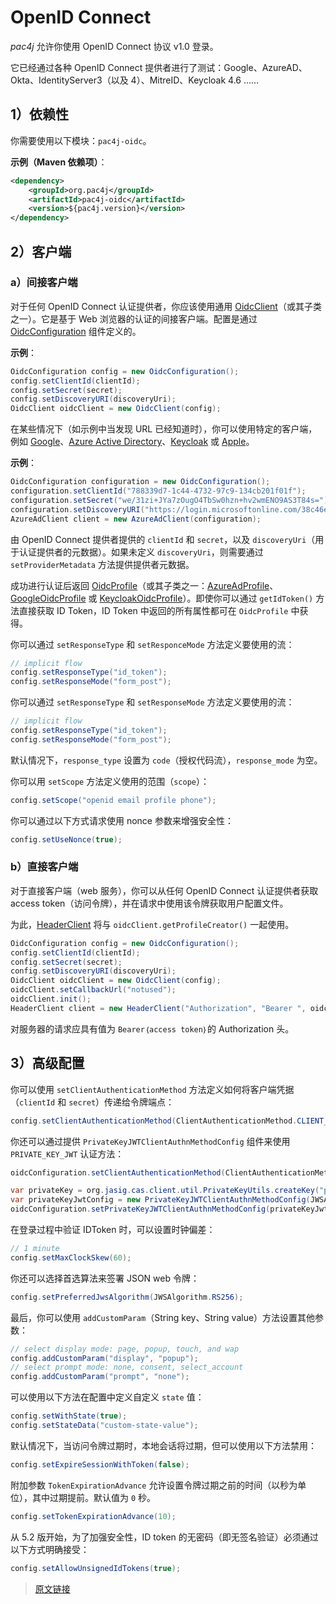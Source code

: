 # OpenID Connect

*pac4j* 允许你使用 OpenID Connect 协议 v1.0 登录。

它已经通过各种 OpenID Connect 提供者进行了测试：Google、AzureAD、Okta、IdentityServer3（以及 4）、MitreID、Keycloak 4.6 ……

## 1）依赖性

你需要使用以下模块：`pac4j-oidc`。

**示例（Maven 依赖项）**：

```xml
<dependency>
    <groupId>org.pac4j</groupId>
    <artifactId>pac4j-oidc</artifactId>
    <version>${pac4j.version}</version>
</dependency>
```

## 2）客户端

### a）间接客户端

对于任何 OpenID Connect 认证提供者，你应该使用通用 [OidcClient](https://github.com/pac4j/pac4j/blob/master/pac4j-oidc/src/main/java/org/pac4j/oidc/client/OidcClient.java)（或其子类之一）。它是基于 Web 浏览器的认证的间接客户端。配置是通过 [OidcConfiguration](https://github.com/pac4j/pac4j/blob/master/pac4j-oidc/src/main/java/org/pac4j/oidc/config/OidcConfiguration.java) 组件定义的。

**示例**：

```java
OidcConfiguration config = new OidcConfiguration();
config.setClientId(clientId);
config.setSecret(secret);
config.setDiscoveryURI(discoveryUri);
OidcClient oidcClient = new OidcClient(config);
```

在某些情况下（如示例中当发现 URL 已经知道时），你可以使用特定的客户端，例如 [Google](https://github.com/pac4j/pac4j/blob/master/pac4j-oidc/src/main/java/org/pac4j/oidc/client/GoogleOidcClient.java)、[Azure Active Directory](https://github.com/pac4j/pac4j/blob/master/pac4j-oidc/src/main/java/org/pac4j/oidc/client/AzureAdClient.java)、[Keycloak](https://github.com/pac4j/pac4j/blob/master/pac4j-oidc/src/main/java/org/pac4j/oidc/client/KeycloakOidcClient.java) 或 [Apple](https://github.com/pac4j/pac4j/blob/master/pac4j-oidc/src/main/java/org/pac4j/oidc/client/AppleClient.java)。

**示例**：

```java
OidcConfiguration configuration = new OidcConfiguration();
configuration.setClientId("788339d7-1c44-4732-97c9-134cb201f01f");
configuration.setSecret("we/31zi+JYa7zOugO4TbSw0hzn+hv2wmENO9AS3T84s=");
configuration.setDiscoveryURI("https://login.microsoftonline.com/38c46e5a-21f0-46e5-940d-3ca06fd1a330/.well-known/openid-configuration");
AzureAdClient client = new AzureAdClient(configuration);
```

由 OpenID Connect 提供者提供的 `clientId` 和 `secret`，以及 `discoveryUri`（用于认证提供者的元数据）。如果未定义 `discoveryUri`，则需要通过 `setProviderMetadata` 方法提供提供者元数据。

成功进行认证后返回 [OidcProfile](https://github.com/pac4j/pac4j/blob/master/pac4j-oidc/src/main/java/org/pac4j/oidc/profile/OidcProfile.java)（或其子类之一：[AzureAdProfile](https://github.com/pac4j/pac4j/blob/master/pac4j-oidc/src/main/java/org/pac4j/oidc/profile/azuread/AzureAdProfile.java)、[GoogleOidcProfile](https://github.com/pac4j/pac4j/blob/master/pac4j-oidc/src/main/java/org/pac4j/oidc/profile/google/GoogleOidcProfile.java) 或 [KeycloakOidcProfile](https://github.com/pac4j/pac4j/blob/master/pac4j-oidc/src/main/java/org/pac4j/oidc/profile/keycloak/KeycloakOidcProfile.java)）。即使你可以通过 `getIdToken()` 方法直接获取 ID Token，ID Token 中返回的所有属性都可在 `OidcProfile` 中获得。

你可以通过 `setResponseType` 和 `setResponceMode` 方法定义要使用的流：

```java
// implicit flow
config.setResponseType("id_token");
config.setResponseMode("form_post");
```

你可以通过 `setResponseType` 和 `setResponseMode` 方法定义要使用的流：

```java
// implicit flow
config.setResponseType("id_token");
config.setResponseMode("form_post");
```

默认情况下，`response_type` 设置为 `code`（授权代码流），`response_mode` 为空。

你可以用 `setScope` 方法定义使用的范围（`scope`）：

```java
config.setScope("openid email profile phone");
```

你可以通过以下方式请求使用 nonce 参数来增强安全性：

```java
config.setUseNonce(true);
```

### b）直接客户端

对于直接客户端（web 服务），你可以从任何 OpenID Connect 认证提供者获取 access token（访问令牌），并在请求中使用该令牌获取用户配置文件。

为此，[HeaderClient](https://github.com/pac4j/pac4j/blob/master/pac4j-http/src/main/java/org/pac4j/http/client/direct/HeaderClient.java) 将与 `oidcClient.getProfileCreator()` 一起使用。

```java
OidcConfiguration config = new OidcConfiguration();
config.setClientId(clientId);
config.setSecret(secret);
config.setDiscoveryURI(discoveryUri);
OidcClient oidcClient = new OidcClient(config);
oidcClient.setCallbackUrl("notused");
oidcClient.init();
HeaderClient client = new HeaderClient("Authorization", "Bearer ", oidcClient.getProfileCreator());
```

对服务器的请求应具有值为 `Bearer｛access token｝`的 Authorization 头。

## 3）高级配置

你可以使用 `setClientAuthenticationMethod` 方法定义如何将客户端凭据（`clientId` 和 `secret`）传递给令牌端点：

```java
config.setClientAuthenticationMethod(ClientAuthenticationMethod.CLIENT_SECRET_BASIC);
```

你还可以通过提供 `PrivateKeyJWTClientAuthnMethodConfig` 组件来使用 `PRIVATE_KEY_JWT` 认证方法：

```java
oidcConfiguration.setClientAuthenticationMethod(ClientAuthenticationMethod.PRIVATE_KEY_JWT);

var privateKey = org.jasig.cas.client.util.PrivateKeyUtils.createKey("private-key.pem", "RSA");
var privateKeyJwtConfig = new PrivateKeyJWTClientAuthnMethodConfig(JWSAlgorithm.RS256, privateKey, "12345");
oidcConfiguration.setPrivateKeyJWTClientAuthnMethodConfig(privateKeyJwtConfig);
```

在登录过程中验证 IDToken 时，可以设置时钟偏差：

```java
// 1 minute
config.setMaxClockSkew(60);
```

你还可以选择首选算法来签署 JSON web 令牌：

```java
config.setPreferredJwsAlgorithm(JWSAlgorithm.RS256);
```

最后，你可以使用 `addCustomParam`（String key、String value）方法设置其他参数：

```java
// select display mode: page, popup, touch, and wap
config.addCustomParam("display", "popup");
// select prompt mode: none, consent, select_account
config.addCustomParam("prompt", "none");
```

可以使用以下方法在配置中定义自定义 `state` 值：

```java
config.setWithState(true);
config.setStateData("custom-state-value");
```

默认情况下，当访问令牌过期时，本地会话将过期，但可以使用以下方法禁用：

```java
config.setExpireSessionWithToken(false);
```

附加参数 `TokenExpirationAdvance` 允许设置令牌过期之前的时间（以秒为单位），其中过期提前。默认值为 `0` 秒。

```java
config.setTokenExpirationAdvance(10);
```

从 5.2 版开始，为了加强安全性，ID token 的无密码（即无签名验证）必须通过以下方式明确接受：

```java
config.setAllowUnsignedIdTokens(true);
```

> [原文链接](https://www.pac4j.org/5.7.x/docs/clients/openid-connect.html)
